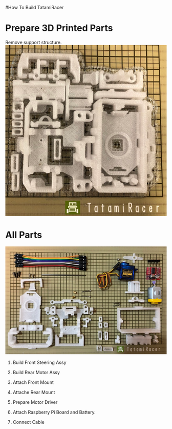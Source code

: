 #How To Build TatamiRacer

# Prepare 3D Printed Parts  
Remove support structure.  
<img src="../img/printed_parts.png" alt="" title="" width="640" height="">  

# All Parts 
<img src="../img/Tatamiracer_all_parts.png" alt="" title="" width="640" height="">  

1. Build Front Steering Assy

2. Build Rear Motor Assy

3. Attach Front Mount

4. Attache Rear Mount

5. Prepare Motor Driver

6. Attach Raspberry Pi Board and Battery.

7. Connect Cable
